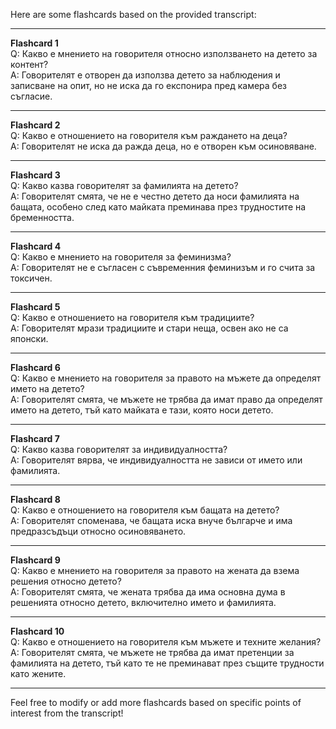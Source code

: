 Here are some flashcards based on the provided transcript:

---

**Flashcard 1**  
Q: Какво е мнението на говорителя относно използването на детето за контент?  
A: Говорителят е отворен да използва детето за наблюдения и записване на опит, но не иска да го експонира пред камера без съгласие.

---

**Flashcard 2**  
Q: Какво е отношението на говорителя към раждането на деца?  
A: Говорителят не иска да ражда деца, но е отворен към осиновяване.

---

**Flashcard 3**  
Q: Какво казва говорителят за фамилията на детето?  
A: Говорителят смята, че не е честно детето да носи фамилията на бащата, особено след като майката преминава през трудностите на бременността.

---

**Flashcard 4**  
Q: Какво е мнението на говорителя за феминизма?  
A: Говорителят не е съгласен с съвременния феминизъм и го счита за токсичен.

---

**Flashcard 5**  
Q: Какво е отношението на говорителя към традициите?  
A: Говорителят мрази традициите и стари неща, освен ако не са японски.

---

**Flashcard 6**  
Q: Какво е мнението на говорителя за правото на мъжете да определят името на детето?  
A: Говорителят смята, че мъжете не трябва да имат право да определят името на детето, тъй като майката е тази, която носи детето.

---

**Flashcard 7**  
Q: Какво казва говорителят за индивидуалността?  
A: Говорителят вярва, че индивидуалността не зависи от името или фамилията.

---

**Flashcard 8**  
Q: Какво е отношението на говорителя към бащата на детето?  
A: Говорителят споменава, че бащата иска внуче българче и има предразсъдъци относно осиновяването.

---

**Flashcard 9**  
Q: Какво е мнението на говорителя за правото на жената да взема решения относно детето?  
A: Говорителят смята, че жената трябва да има основна дума в решенията относно детето, включително името и фамилията.

---

**Flashcard 10**  
Q: Какво е отношението на говорителя към мъжете и техните желания?  
A: Говорителят смята, че мъжете не трябва да имат претенции за фамилията на детето, тъй като те не преминават през същите трудности като жените.

--- 

Feel free to modify or add more flashcards based on specific points of interest from the transcript!